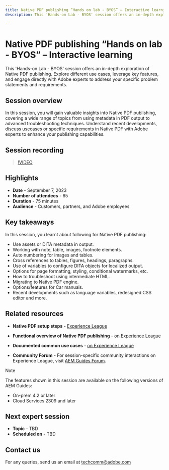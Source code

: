 ```yaml
---
title: Native PDF publishing “Hands on lab - BYOS” – Interactive learning
description: This 'Hands-on Lab - BYOS' session offers an in-depth exploration of Native PDF publishing. Explore different use cases, leverage key features, and engage directly with Adobe experts to address your specific problem statements and requirements.

---
```

# Native PDF publishing “Hands on lab - BYOS” – Interactive learning

This 'Hands-on Lab - BYOS' session offers an in-depth exploration of Native PDF publishing. Explore different use cases, leverage key features, and engage directly with Adobe experts to address your specific problem statements and requirements.

## Session overview

In this session, you will gain valuable insights into Native PDF publishing, covering a wide range of topics from using metadata in PDF output to advanced troubleshooting techniques. Understand recent developments, discuss usecases or specific requirements in Native PDF with Adobe experts to enhance your publishing capabilities. 

## Session recording

>[!VIDEO](https://video.tv.adobe.com/v/3424375/native-pdf-aem-guides?quality=12&learn=on)

## Highlights

- **Date** - September 7, 2023 
- **Number of attendees** - 65
- **Duration** - 75 minutes
- **Audience** - Customers, partners, and Adobe employees

## Key takeaways

In this session, you learnt about following for Native PDF publishing:

- Use assets or DITA metadata in output.
- Working with note, table, images, footnote elements.
- Auto numbering for images and tables.
- Cross references to tables, figures, headings, paragraphs.
- Use of variables to configure DITA objects for localized output.
- Options for page formatting, styling, conditional watermarks, etc.
- How to troubleshoot using intermediate HTML.
- Migrating to Native PDF engine.
- Options/features for Car manuals.
- Recent developments such as language variables, redesigned CSS editor and more. 

 
## Related resources 

- **Native PDF setup steps** - [Experience League](https://experienceleague.adobe.com/docs/experience-manager-guides-learn/tutorials/knowledge-base/kb-articles/publishing/configuring-aem-environment-for-native-pdf-publishing.html?lang=en) 
 
- **Functional overview of Native PDF publishing** - [on Experience League](https://experienceleague.adobe.com/docs/experience-manager-guides-learn/tutorials/knowledge-base/expert-session/native-pdf-publishing-essentials-feb23.html?lang=en)

- **Documented common use cases** - [on Experience League](https://experienceleague.adobe.com/docs/experience-manager-guides-learn/tutorials/install-guide/on-prem-ig/output-gen-config/config-native-pdf-publish/content-styles/stylesheet.html?lang=en)
 
- **Community Forum** - For session-specific community interactions on Experience League, visit  [AEM Guides Forum](https://experienceleaguecommunities.adobe.com/t5/experience-manager-guides/bd-p/xml-documentation-discussions).

>[!NOTE]
>
> The features shown in this session are available on the following versions of AEM Guides:
> - On-prem 4.2 or later
> - Cloud Services 2309 and later

## Next expert session 

- **Topic** - TBD
- **Scheduled on** - TBD

## Contact us

For any queries, send us an email at <techcomm@adobe.com>
